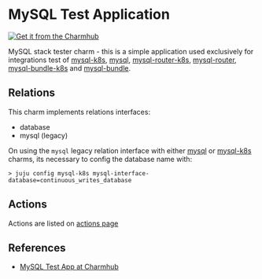 # MySQL Test Application
[![Get it from the Charmhub](https://charmhub.io/mysql-test-app/badge.svg)](https://charmhub.io/mysql-test-app)

MySQL stack tester charm - this is a simple application used exclusively for integrations test of
[mysql-k8s][mysql-k8s], [mysql][mysql], [mysql-router-k8s][mysql-router-k8s],
[mysql-router][mysql-router], [mysql-bundle-k8s][mysql-bundle-k8s] and
[mysql-bundle][mysql-bundle].

## Relations

This charm implements relations interfaces:
* database
* mysql (legacy)

On using the `mysql` legacy relation interface with either [mysql] or [mysql-k8s] charms, its
necessary to config the database name with:

```shell
> juju config mysql-k8s mysql-interface-database=continuous_writes_database
```

## Actions

Actions are listed on [actions page](https://charmhub.io/mysql-test-app/actions)


[mysql-k8s]: https://charmhub.io/mysql-k8s
[mysql]: https://charmhub.io/mysql
[mysql-router-k8s]: https://charmhub.io/mysql-router-k8s
[mysql-router]: https://charmhub.io/mysql-router?channel=dpe/edge
[mysql-bundle-k8s]: https://charmhub.io/mysql-bundle-k8s
[mysql-bundle]: https://charmhub.io/mysql-bundle

## References

* [MySQL Test App at Charmhub](https://charmhub.io/mysql-test-app)
